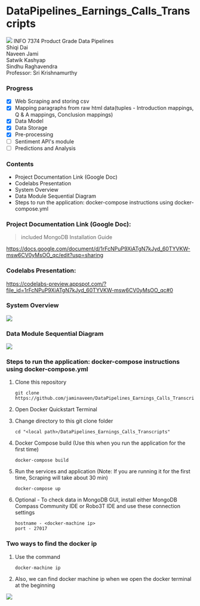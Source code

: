 # DataPipelines_Earnings_Calls_Transcripts
![](https://github.com/jaminaveen/DataPipelines_Earnings_Calls_Transcripts/blob/master/Notched%20N%20Motto_RB.png)
INFO 7374 Product Grade Data Pipelines</br>
Shiqi Dai</br>
Naveen Jami</br>
Satwik Kashyap</br>
Sindhu Raghavendra</br>
Professor: Sri Krishnamurthy</br>

### Progress
   - [x] Web Scraping and storing csv
   - [x] Mapping paragraphs from raw html data(tuples - Introduction mappings, Q & A mappings, Conclusion mappings)
   - [x] Data Model
   - [x] Data Storage 
   - [x] Pre-processing
   - [ ] Sentiment API's module
   - [ ] Predictions and Analysis

### Contents
   - Project Documentation Link (Google Doc)
   - Codelabs Presentation
   - System Overview
   - Data Module Sequential Diagram
   - Steps to run the application: docker-compose instructions using docker-compose.yml

### Project Documentation Link (Google Doc):
> included MongoDB Installation Guide

https://docs.google.com/document/d/1rFcNPuP9XiATgN7kJyd_60TYVKW-msw6CV0yMsOO_qc/edit?usp=sharing

### Codelabs Presentation:

https://codelabs-preview.appspot.com/?file_id=1rFcNPuP9XiATgN7kJyd_60TYVKW-msw6CV0yMsOO_qc#0

### System Overview

![](https://github.com/jaminaveen/DataPipelines_Earnings_Calls_Transcripts/blob/master/INFO7374%20Project1%20Pipeline.jpeg)


### Data Module Sequential Diagram
![](https://github.com/jaminaveen/DataPipelines_Earnings_Calls_Transcripts/blob/master/Data_Module_Sequence_Diagram.png)

### Steps to run the application: docker-compose instructions using docker-compose.yml

1. Clone this repository

       git clone https://github.com/jaminaveen/DataPipelines_Earnings_Calls_Transcripts.git

2. Open Docker Quickstart Terminal

3. Change directory to this git clone folder

       cd "<local path>/DataPipelines_Earnings_Calls_Transcripts"

3. Docker Compose build (Use this when you run the application for the first time)

       docker-compose build

4. Run the services and application (Note: If you are running it for the first time, Scraping will take about 30 min)
    
       docker-compose up

5. Optional - To check data in MongoDB GUI, install either MongoDB Compass Community IDE or Robo3T IDE and use these connection settings

       hostname - <docker-machine ip>
       port - 27017
    
### Two ways to find the docker ip

1. Use the command
       
       docker-machine ip
 
2. Also, we can find docker machine ip when we open the docker terminal at the beginning
 
  ![](https://github.com/jaminaveen/DataPipelines_Earnings_Calls_Transcripts/blob/master/dockermachine_ip.PNG)
       
    
    

